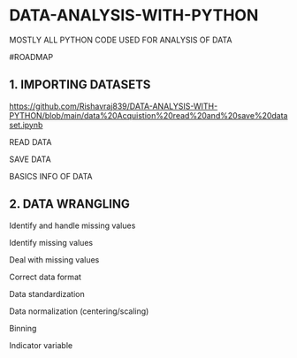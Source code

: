 # DATA-ANALYSIS-WITH-PYTHON

MOSTLY ALL PYTHON CODE USED FOR ANALYSIS OF DATA

#ROADMAP

## 1. IMPORTING DATASETS 

  https://github.com/Rishavraj839/DATA-ANALYSIS-WITH-PYTHON/blob/main/data%20Acquistion%20read%20and%20save%20dataset.ipynb
  
  READ DATA
  
  SAVE DATA
  
  BASICS INFO OF DATA


## 2. DATA WRANGLING

Identify and handle missing values


Identify missing values


Deal with missing values


Correct data format


Data standardization


Data normalization (centering/scaling)


Binning


Indicator variable
